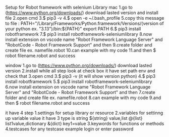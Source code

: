 Setup for Robot framework with selenium Library
mac
1.go to (https://www.python.org/downloads/) download lasted version and install file
2.open cmd 
3.$ pip3 -v 
4.$ open -e ~/.bash_profile
5.copy this message to file  :   PATH="/Library/Frameworks/Python.framework/Versions/(version of your python ex. "3.13")/bin:${PATH}"
export PATH
6.$ pip3 install robotframework
7.$ pip3 install robotframework-seleniumlibrary
8.now install extension on vscode name "Robot Framework Language Server" and "RobotCode - Robot Framework Support" and then
9.create folder and create file  ex. namefile.robot
10.can example with my code 
11.and then $ robot filename.robot  and success

window 
1.go to (https://www.python.org/downloads/) download lasted version
2.install while all step look at check box it have set path env and check that
3.open cmd 
3.$ pip3 -v   (it will show version python)
4.$ pip3 install robotframework
5.$ pip3 install robotframework-seleniumlibrary
6.now install extension on vscode name "Robot Framework Language Server" and "RobotCode - Robot Framework Support" and then
7.create folder and create file  ex. namefile.robot
8.can example with my code 
9.and then $ robot filename.robot  and success

it have 4 step 
1.settings for setup library or resource
2.variables for settinng up variable value it have 3 type is string ${string} value,list @{list} list1value,dictionary &{dict}  key1=value
3.keywords for functions or methods
4.testcases for any testcase example login or enter password


